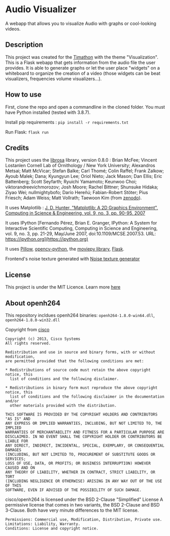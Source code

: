 # Audio Visualizer

A webapp that allows you to visualize Audio with graphs or cool-looking videos.

## Description

This project was created for the [Timathon](https://twtcodejam.net/) with the theme "Visualization".
This is a Flask webapp that gets information from the audio file the user provides. It is able to generate graphs or let the user place "widgets" on a whiteboard to organize the creation of a video (those widgets can be beat visualizers, frequencies volume visualizers...).

## How to use
First, clone the repo and open a commandline in the cloned folder. You must have Python installed (tested with 3.8.7).

Install pip requirements : `pip install -r requirements.txt`

Run Flask: `flask run`

## Credits

This project uses the [librosa](https://github.com/librosa/librosa) library, version 0.8.0 : Brian McFee; Vincent Lostanlen
Cornell Lab of Ornithology / New York University; Alexandros Metsai; Matt McVicar; Stefan Balke; Carl Thomé; Colin Raffel; Frank Zalkow; Ayoub Malek; Dana; Kyungyun Lee; Oriol Nieto; Jack Mason; Dan Ellis; Eric Battenberg; Scott Seyfarth; Ryuichi Yamamoto; Keunwoo Choi; viktorandreevichmorozov; Josh Moore; Rachel Bittner; Shunsuke Hidaka; Ziyao Wei; nullmightybofo; Darío Hereñú; Fabian-Robert Stöter; Pius Friesch; Adam Weiss; Matt Vollrath; Taewoon Kim (from [zenodo](https://zenodo.org/record/3955228)).

It uses Matplotlib : [J. D. Hunter, "Matplotlib: A 2D Graphics Environment", Computing in Science & Engineering, vol. 9, no. 3, pp. 90-95, 2007](https://doi.org/10.1109/MCSE.2007.55)

It uses IPython [Fernando Pérez, Brian E. Granger, IPython: A System for Interactive Scientific Computing, Computing in Science and Engineering, vol. 9, no. 3, pp. 21-29, May/June 2007, doi:10.1109/MCSE.2007.53. URL: https://ipython.org](https://ipython.org)

It uses [Pillow](https://github.com/python-pillow/Pillow), [opencv-python](https://github.com/opencv/opencv-python), the [moviepy library](https://github.com/Zulko/moviepy), [Flask](https://flask.palletsprojects.com/en/1.1.x/).

Frontend's noise texture generated with [Noise texture generator](https://github.com/andrewckor/Noise-texture-generator)

## License

This project is under the MIT Licence. Learn more [here](LICENSE)

## About openh264
This repository incldues openh264 binaries: `openh264-1.8.0-win64.dll`, `openh264-1.8.0-win32.dll`

Copyright from [cisco](https://github.com/cisco/openh264)
```
Copyright (c) 2013, Cisco Systems
All rights reserved.

Redistribution and use in source and binary forms, with or without modification,
are permitted provided that the following conditions are met:

* Redistributions of source code must retain the above copyright notice, this
  list of conditions and the following disclaimer.

* Redistributions in binary form must reproduce the above copyright notice, this
  list of conditions and the following disclaimer in the documentation and/or
  other materials provided with the distribution.

THIS SOFTWARE IS PROVIDED BY THE COPYRIGHT HOLDERS AND CONTRIBUTORS "AS IS" AND
ANY EXPRESS OR IMPLIED WARRANTIES, INCLUDING, BUT NOT LIMITED TO, THE IMPLIED
WARRANTIES OF MERCHANTABILITY AND FITNESS FOR A PARTICULAR PURPOSE ARE
DISCLAIMED. IN NO EVENT SHALL THE COPYRIGHT HOLDER OR CONTRIBUTORS BE LIABLE FOR
ANY DIRECT, INDIRECT, INCIDENTAL, SPECIAL, EXEMPLARY, OR CONSEQUENTIAL DAMAGES
(INCLUDING, BUT NOT LIMITED TO, PROCUREMENT OF SUBSTITUTE GOODS OR SERVICES;
LOSS OF USE, DATA, OR PROFITS; OR BUSINESS INTERRUPTION) HOWEVER CAUSED AND ON
ANY THEORY OF LIABILITY, WHETHER IN CONTRACT, STRICT LIABILITY, OR TORT
(INCLUDING NEGLIGENCE OR OTHERWISE) ARISING IN ANY WAY OUT OF THE USE OF THIS
SOFTWARE, EVEN IF ADVISED OF THE POSSIBILITY OF SUCH DAMAGE.
```
cisco/openh264 is licensed under the BSD 2-Clause "Simplified" License
A permissive license that comes in two variants, the BSD 2-Clause and BSD 3-Clause. Both have very minute differences to the MIT license.
```
Permissions: Commercial use, Modification, Distribution, Private use.
Limitations: Liability, Warranty.
Conditions: License and copyright notice.
```
